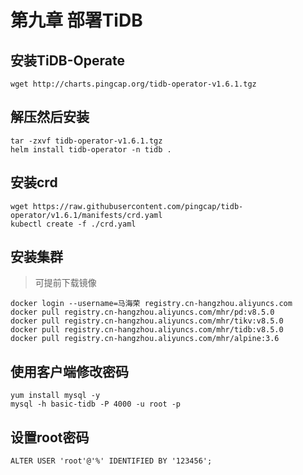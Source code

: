# 第九章 部署TiDB

## 安装TiDB-Operate

```shell
wget http://charts.pingcap.org/tidb-operator-v1.6.1.tgz
```

## 解压然后安装

```shell
tar -zxvf tidb-operator-v1.6.1.tgz
helm install tidb-operator -n tidb .
```

## 安装crd

```shell
wget https://raw.githubusercontent.com/pingcap/tidb-operator/v1.6.1/manifests/crd.yaml
kubectl create -f ./crd.yaml
```

## 安装集群

> 可提前下载镜像

```docker
docker login --username=马海荣 registry.cn-hangzhou.aliyuncs.com
docker pull registry.cn-hangzhou.aliyuncs.com/mhr/pd:v8.5.0
docker pull registry.cn-hangzhou.aliyuncs.com/mhr/tikv:v8.5.0
docker pull registry.cn-hangzhou.aliyuncs.com/mhr/tidb:v8.5.0
docker pull registry.cn-hangzhou.aliyuncs.com/mhr/alpine:3.6
```

## 使用客户端修改密码

```shell
yum install mysql -y
mysql -h basic-tidb -P 4000 -u root -p
```



## 设置root密码

```shell
ALTER USER 'root'@'%' IDENTIFIED BY '123456';
```
